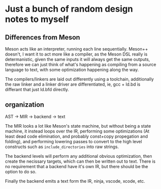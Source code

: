# Just a bunch of random design notes to myself

## Differences from Meson

Meson acts like an interpreter, running each line sequentially. Meson++
doesn't, I want it to act more like a compiler, as the Meson DSL really is
determanistic, given the same inputs it will always get the same outputs,
therefore we can just think of what's happening as compiling from a source
language to text, with some optimization happening along the way.

The compilers/linkers are laid out differently using a toolchain,
additionally the raw linker and a linker driver are differentiated, ie, gcc +
ld.bd is differant that just ld.bfd directly.

## organization

AST -> MIR -> backend -> text

The MIR looks a lot like Meson's state machine, but without being a state
machine, it instead loops over the IR, performing some optimizations (At
least dead code elimination, and probably const+copy propegation and
folding), and performing lowering passes to convert to the high level
constructs such as `include_directories` into raw strings.

The backend levels will perform any additional obvious optimization, then
create the necissary targets, which can then be written out to text. There is
no requirement that a backend have it's own IR, but there should be the
option to do so.

Finally the backend emits a text form the IR, ninja, vscode, xcode, etc.
